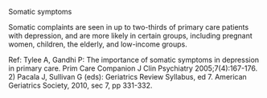 Somatic symptoms

Somatic complaints are seen in up to two-thirds of primary care patients with depression, and are more likely in certain groups, including pregnant women, children, the elderly, and low-income groups.

Ref: Tylee A, Gandhi P: The importance of somatic symptoms in depression in primary care. Prim Care Companion J Clin
Psychiatry 2005;7(4):167-176. 2) Pacala J, Sullivan G (eds): Geriatrics Review Syllabus, ed 7. American Geriatrics
Society, 2010, sec 7, pp 331-332.